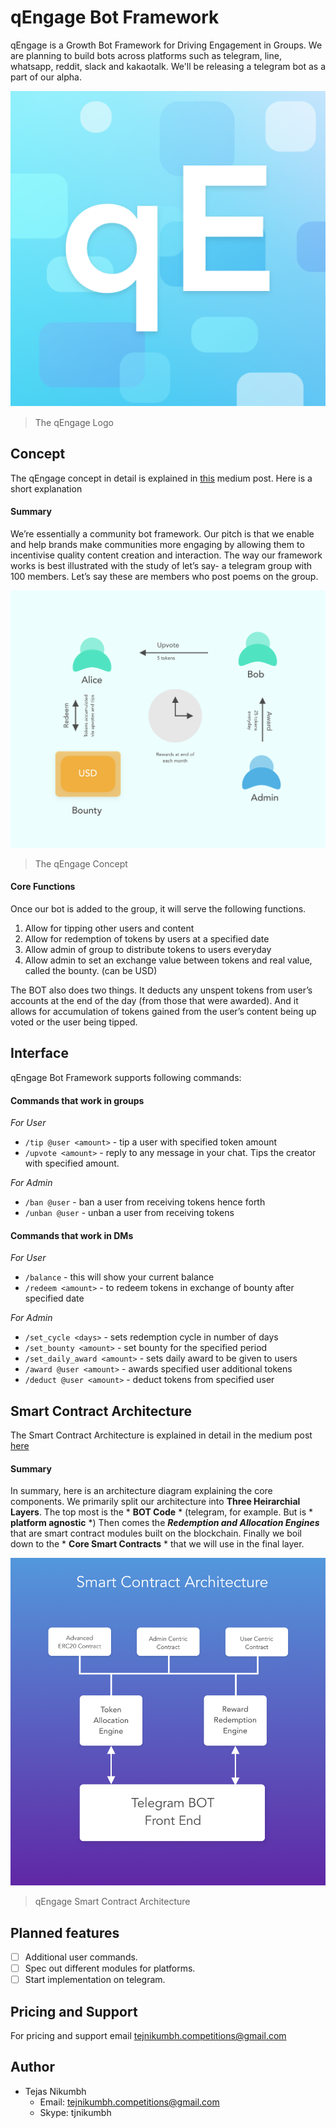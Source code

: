 qEngage Bot Framework
=====================

qEngage is a Growth Bot Framework for Driving Engagement in Groups. We are planning to build bots across platforms such as telegram, line, whatsapp, reddit, slack and kakaotalk. We'll be releasing a telegram bot as a part of our alpha.

![alt text](resources/logo_New.png)

> The qEngage Logo

## Concept
The qEngage concept in detail is explained in [this](https://medium.com/qengage/qengage-core-features-and-concept-map-ce063ef1185f) medium post. Here is a short explanation

#### Summary
We’re essentially a community bot framework. Our pitch is that we enable and help brands make communities more engaging by allowing them to incentivise quality content creation and interaction. The way our framework works is best illustrated with the study of let’s say- a telegram group with 100 members. Let’s say these are members who post poems on the group.

![alt text](resources/concept@3x.png)

> The qEngage Concept

#### Core Functions
Once our bot is added to the group, it will serve the following functions.
1. Allow for tipping other users and content
2. Allow for redemption of tokens by users at a specified date
3. Allow admin of group to distribute tokens to users everyday
4. Allow admin to set an exchange value between tokens and real value, called the bounty. (can be USD)

The BOT also does two things. It deducts any unspent tokens from user’s accounts at the end of the day (from those that were awarded). And it allows for accumulation of tokens gained from the user’s content being up voted or the user being tipped.


## Interface
qEngage Bot Framework supports following commands:

#### Commands that work in groups

*For User*
* `/tip @user <amount>`  - tip a user with specified token amount
* `/upvote <amount>` - reply to any message in your chat. Tips the creator with specified amount.


*For Admin*
* `/ban @user` - ban a user from receiving tokens hence forth
* `/unban @user` - unban a user from receiving tokens


#### Commands that work in DMs

*For User*
* `/balance` - this will show your current balance
* `/redeem <amount>` - to redeem tokens in exchange of bounty after specified date


*For Admin*
* `/set_cycle <days>` - sets redemption cycle in number of days
* `/set_bounty <amount>` - set bounty for the specified period
* `/set_daily_award <amount>` - sets daily award to be given to users
* `/award @user <amount>` - awards specified user additional tokens
* `/deduct @user <amount>` - deduct tokens from specified user

## Smart Contract Architecture
The Smart Contract Architecture is explained in detail in the medium post [here](https://medium.com/qengage/qengage-technology-smart-contract-architecture-9aec73b01bc0)

#### Summary

In summary, here is an architecture diagram explaining the core components. We primarily split our architecture into **Three Heirarchial Layers**. The top most is the * **BOT Code** * (telegram, for example. But is * **platform agnostic** *) Then comes the ***Redemption and Allocation Engines*** that are smart contract modules built on the blockchain. Finally we boil down to the * **Core Smart Contracts** * that we will use in the final layer.

![alt text](resources/smart_contract_architecture.png)

>qEngage Smart Contract Architecture

## Planned features

- [ ] Additional user commands.
- [ ] Spec out different modules for platforms.
- [ ] Start implementation on telegram.

## Pricing and Support
 For pricing and support email tejnikumbh.competitions@gmail.com

 ## Author
 - Tejas Nikumbh
   - Email: tejnikumbh.competitions@gmail.com
   - Skype: tjnikumbh
